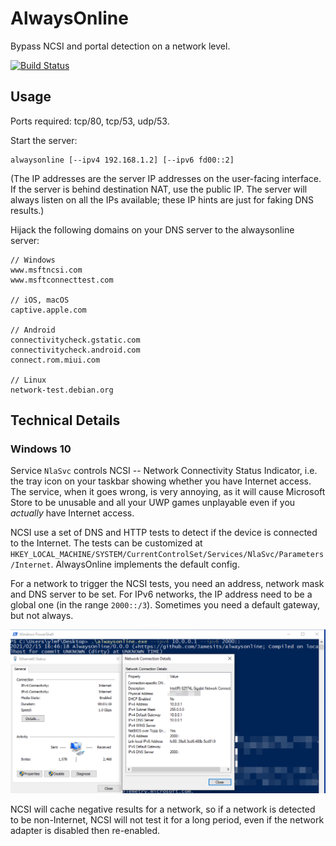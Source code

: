 # AlwaysOnline

Bypass NCSI and portal detection on a network level.

[![Build Status](https://dev.azure.com/nekomimiswitch/General/_apis/build/status/alwaysonline?branchName=master)](https://dev.azure.com/nekomimiswitch/General/_build/latest?definitionId=89&branchName=master)

## Usage

Ports required: tcp/80, tcp/53, udp/53.

Start the server:

```shell script
alwaysonline [--ipv4 192.168.1.2] [--ipv6 fd00::2]
```

(The IP addresses are the server IP addresses on the user-facing interface. If the server is behind destination NAT, use the public IP. The server will always listen on all the IPs available; these IP hints are just for faking DNS results.)

Hijack the following domains on your DNS server to the alwaysonline server:

```
// Windows
www.msftncsi.com
www.msftconnecttest.com

// iOS, macOS
captive.apple.com

// Android
connectivitycheck.gstatic.com
connectivitycheck.android.com
connect.rom.miui.com

// Linux
network-test.debian.org
```

## Technical Details

### Windows 10

Service `NlaSvc` controls NCSI -- Network Connectivity Status Indicator, i.e. the tray icon on your taskbar showing whether you have Internet access. The service, when it goes wrong, is very annoying, as it will cause Microsoft Store to be unusable and all your UWP games unplayable even if you *actually* have Internet access.

NCSI use a set of DNS and HTTP tests to detect if the device is connected to the Internet. The tests can be customized at `HKEY_LOCAL_MACHINE/SYSTEM/CurrentControlSet/Services/NlaSvc/Parameters/Internet`. AlwaysOnline implements the default config.

For a network to trigger the NCSI tests, you need an address, network mask and DNS server to be set. For IPv6 networks, the IP address need to be a global one (in the range `2000::/3`). Sometimes you need a default gateway, but not always. 

![Screenshot showing Windows 10 network connection details: IPv4 address, default gateway, DNS server set to 10.0.0.1, subnet mask 255.255.255.0; IPv6 address and DNS server set to 2000::, subnet length 64](doc/assets/windows10_20h2_ncsi.png)

NCSI will cache negative results for a network, so if a network is detected to be non-Internet, NCSI will not test it for a long period, even if the network adapter is disabled then re-enabled.
